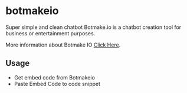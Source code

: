 # botmakeio

Super simple and clean chatbot Botmake.io is a chatbot creation tool for business or entertainment purposes.

More information about Botmake IO [Click Here](https://botmake.io/).

## Usage
- Get embed code from Botmakeio
- Paste Embed Code to code snippet
